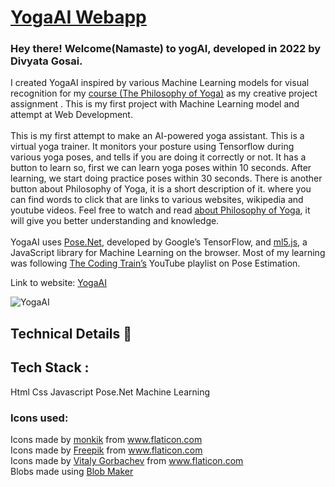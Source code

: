 # <a href="divinelight2002.github.io/yogaai/" target="_blank" title="YogaAI">YogaAI Webapp</a> 

### Hey there! Welcome(Namaste) to yogAI, developed in 2022 by Divyata Gosai.
I created YogaAI inspired by various Machine Learning models for visual recognition for 
    my <a href="https://nexus.uwinnipeg.ca/d2l/home/42287" target="_blank">course (The Philosophy of Yoga)</a> as my creative project assignment .
    This is my first project with Machine Learning model and attempt at Web Development. 
    <br><br>
    This is my first attempt to make an AI-powered yoga assistant. This is a virtual yoga trainer.
    It monitors your posture using Tensorflow during various yoga poses, and tells if you are doing it correctly or not.
    It has a button to learn so, first we can learn yoga poses within 10 seconds.
    After learning, we start doing practice poses within 30 seconds.
    There is another button about Philosophy of Yoga, it is a short description of it.
    where you can find words to click that are links to various websites, wikipedia and youtube videos.
    Feel free to watch and read <a href="https://divinelight2002.github.io/YogaAI/philoYoga.html" target="_blank">about Philosophy of Yoga</a>, it will         give you better understanding and knowledge.<br>
    <br>YogaAI uses <a href="https://www.tensorflow.org/lite/models/pose_estimation/overview" target="_blank">Pose.Net</a>, developed by Google’s TensorFlow, and <a href="https://ml5js.org/" target="_blank">ml5.js</a>,
    a JavaScript library for Machine Learning on the browser. Most of my learning was following <a href="https://www.youtube.com/playlist?list=PLRqwX-V7Uu6YPSwT06y_AEYTqIwbeam3y" target="_blank">
    The Coding Train’s</a> YouTube playlist on Pose Estimation. <br>

Link to website: <a href="divinelight2002.github.io/yogaai/" target="_blank" title="yogAI">YogaAI</a> 

![YogaAI](https://user-images.githubusercontent.com/62070358/84757963-bbeff880-afbc-11ea-9203-fe945a4cd09c.png)

## Technical Details 🔧
## Tech Stack :
   Html
   Css
   Javascript
   Pose.Net
   Machine Learning

### Icons used:

<div>Icons made by <a href="https://www.flaticon.com/free-icon/chair_2647519" target="_blank" title="monkik">monkik</a> from <a href="https://www.flaticon.com/" target="_blank" title="Flaticon"> www.flaticon.com</a></div>
<div>Icons made by <a href="https://www.flaticon.com/authors/freepik" target="_blank" title="Freepik">Freepik</a> from <a href="[https://www.flaticon.com/](https://www.flaticon.com/)" target="_blank" title="Flaticon">www.flaticon.com</a></div>
<div>Icons made by <a href="https://www.flaticon.com/authors/vitaly-gorbachev" target="_blank" title="Vitaly Gorbachev">Vitaly Gorbachev</a> from <a href="https://www.flaticon.com/" target="_blank" title="Flaticon">www.flaticon.com</a></div>
<div>Blobs made using <a href="https://www.blobmaker.app/" target="_blank" title="BlobMaker">Blob Maker</a></div>
